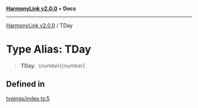 [**HarmonyLink v2.0.0**](../README.md) • **Docs**

***

[HarmonyLink v2.0.0](../globals.md) / TDay

# Type Alias: TDay

> **TDay**: \`$\{number\}$\{number\}\`

## Defined in

[typings/index.ts:5](https://github.com/Joniii11/HarmonyLink/blob/master/src/typings/index.ts#L5)
